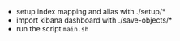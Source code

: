 - setup index mapping and alias with ./setup/*
- import kibana dashboard with ./save-objects/*
- run the script `main.sh`